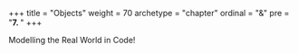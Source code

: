+++
title = "Objects"
weight = 70
archetype = "chapter"
ordinal = "&"
pre = "<b>7. </b>"
+++

Modelling the Real World in Code!

<!-- TODO Write Teacher Info Module? -->
